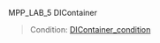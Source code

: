 ﻿MPP_LAB_5 DIContainer
>Сondition: [DIContainer_condition](https://bsuir.ishimko.me/mpp-dotnet/5-di-container)